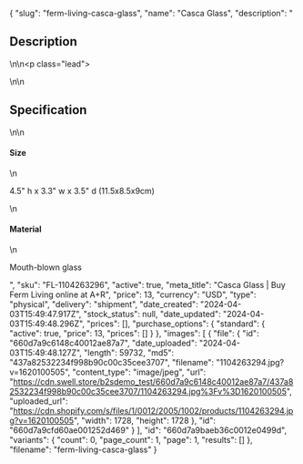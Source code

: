 {
  "slug": "ferm-living-casca-glass",
  "name": "Casca Glass",
  "description": "<h2>Description</h2>\n<!-- split -->\n<p class=\"lead\"> </p>\n<!-- split -->\n<h2>Specification</h2>\n<!-- split -->\n<h4>Size</h4>\n<p>4.5\" h x 3.3\" w x 3.5\" d (11.5x8.5x9cm)</p>\n<h4>Material</h4>\n<p>Mouth-blown glass</p>",
  "sku": "FL-1104263296",
  "active": true,
  "meta_title": "Casca Glass | Buy Ferm Living online at A+R",
  "price": 13,
  "currency": "USD",
  "type": "physical",
  "delivery": "shipment",
  "date_created": "2024-04-03T15:49:47.917Z",
  "stock_status": null,
  "date_updated": "2024-04-03T15:49:48.296Z",
  "prices": [],
  "purchase_options": {
    "standard": {
      "active": true,
      "price": 13,
      "prices": []
    }
  },
  "images": [
    {
      "file": {
        "id": "660d7a9c6148c40012ae87a7",
        "date_uploaded": "2024-04-03T15:49:48.127Z",
        "length": 59732,
        "md5": "437a82532234f998b90c00c35cee3707",
        "filename": "1104263294.jpg?v=1620100505",
        "content_type": "image/jpeg",
        "url": "https://cdn.swell.store/b2sdemo_test/660d7a9c6148c40012ae87a7/437a82532234f998b90c00c35cee3707/1104263294.jpg%3Fv%3D1620100505",
        "uploaded_url": "https://cdn.shopify.com/s/files/1/0012/2005/1002/products/1104263294.jpg?v=1620100505",
        "width": 1728,
        "height": 1728
      },
      "id": "660d7a9cfd60ae001252d469"
    }
  ],
  "id": "660d7a9baeb36c0012e0499d",
  "variants": {
    "count": 0,
    "page_count": 1,
    "page": 1,
    "results": []
  },
  "filename": "ferm-living-casca-glass"
}